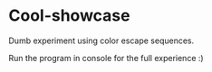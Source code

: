 # Cool-showcase
Dumb experiment using color escape sequences.

Run the program in console for the full experience :)
